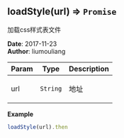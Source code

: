 ## loadStyle(url) ⇒ <code>Promise</code>
<p>加载css样式表文件</p>

**Date**: 2017-11-23  
**Author**: liumouliang  

| Param | Type | Description |
| --- | --- | --- |
| url | <code>String</code> | <p>地址</p> |

**Example**  
```javascript
loadStyle(url).then
```
